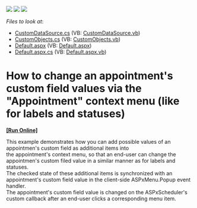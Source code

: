 <!-- default badges list -->
![](https://img.shields.io/endpoint?url=https://codecentral.devexpress.com/api/v1/VersionRange/128545949/18.1.10%2B)
[![](https://img.shields.io/badge/Open_in_DevExpress_Support_Center-FF7200?style=flat-square&logo=DevExpress&logoColor=white)](https://supportcenter.devexpress.com/ticket/details/T164645)
[![](https://img.shields.io/badge/📖_How_to_use_DevExpress_Examples-e9f6fc?style=flat-square)](https://docs.devexpress.com/GeneralInformation/403183)
<!-- default badges end -->
<!-- default file list -->
*Files to look at*:

* [CustomDataSource.cs](./CS/WebApplication1/CustomDataSource.cs) (VB: [CustomDataSource.vb](./VB/WebApplication1/CustomDataSource.vb))
* [CustomObjects.cs](./CS/WebApplication1/CustomObjects.cs) (VB: [CustomObjects.vb](./VB/WebApplication1/CustomObjects.vb))
* [Default.aspx](./CS/WebApplication1/Default.aspx) (VB: [Default.aspx](./VB/WebApplication1/Default.aspx))
* [Default.aspx.cs](./CS/WebApplication1/Default.aspx.cs) (VB: [Default.aspx.vb](./VB/WebApplication1/Default.aspx.vb))
<!-- default file list end -->
# How to change an appointment's custom field values via the "Appointment" context menu (like for labels and statuses)
<!-- run online -->
**[[Run Online]](https://codecentral.devexpress.com/t164645/)**
<!-- run online end -->


<p>This example demonstrates how you can add possible values of an appointmen's custom field as additional items into the appointment's context menu, so that an end-user can change the appointmen's custom filed value in a similar manner as for labels and statuses.<br />The checked state of these additional items is synchronized with an appointment's custom field value in the client-side ASPxMenu.Popup event handler.<br />The appointment's custom field value is changed on the ASPxScheduler's custom callback after an end-user clicks a corresponding menu item. </p>

<br/>


